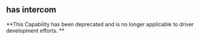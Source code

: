 ## has intercom

**This Capability has been deprecated and is no longer applicable to driver development efforts. **

